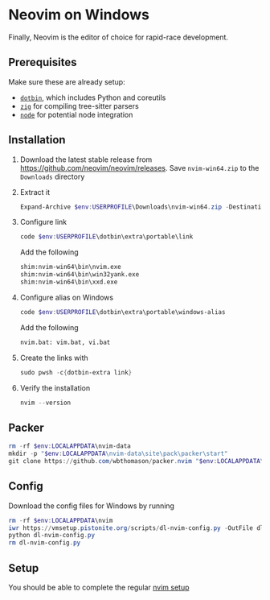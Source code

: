 # Neovim on Windows
Finally, Neovim is the editor of choice for rapid-race development.

## Prerequisites
Make sure these are already setup:
- [`dotbin`](../tool/dotbin.md), which includes Python and coreutils
- [`zig`](./zig.md) for compiling tree-sitter parsers
- [`node`](../tool/node.md) for potential node integration

## Installation
1. Download the latest stable release from https://github.com/neovim/neovim/releases.
   Save `nvim-win64.zip` to the `Downloads` directory
2. Extract it
    ```powershell
    Expand-Archive $env:USERPROFILE\Downloads\nvim-win64.zip -DestinationPath $env:USERPROFILE\dotbin\extra\portable
    ```
3. Configure link
    ```powershell
    code $env:USERPROFILE\dotbin\extra\portable\link
    ```
    Add the following

    ```txt
    shim:nvim-win64\bin\nvim.exe
    shim:nvim-win64\bin\win32yank.exe
    shim:nvim-win64\bin\xxd.exe
    ```
4. Configure alias on Windows
    ```powershell
    code $env:USERPROFILE\dotbin\extra\portable\windows-alias
    ```
    Add the following

    ```txt
    nvim.bat: vim.bat, vi.bat
    ```
5. Create the links with 
    ```powershell
    sudo pwsh -c{dotbin-extra link}
    ```
6. Verify the installation
    ```powershell
    nvim --version
    ```

## Packer
```powershell
rm -rf $env:LOCALAPPDATA\nvim-data
mkdir -p "$env:LOCALAPPDATA\nvim-data\site\pack\packer\start"
git clone https://github.com/wbthomason/packer.nvim "$env:LOCALAPPDATA\nvim-data\site\pack\packer\start\packer.nvim"
```

## Config
Download the config files for Windows by running
```powershell
rm -rf $env:LOCALAPPDATA\nvim
iwr https://vmsetup.pistonite.org/scripts/dl-nvim-config.py -OutFile dl-nvim-config.py
python dl-nvim-config.py
rm dl-nvim-config.py
```

## Setup
You should be able to complete the regular [nvim setup](../tool/nvim.md)
